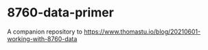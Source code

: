 # 8760-data-primer
A companion repository to https://www.thomastu.io/blog/20210601-working-with-8760-data
